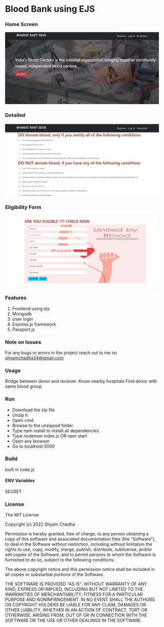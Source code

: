 # Blood Bank using EJS

### Home Screen
![Home Screen](https://github.com/Shyam-Chadha/Blood-Bank/blob/main/ss/663c8e3b6f666743263812ef383ee36c32fc051b.jpg?raw=true)

### Detailed
![Details Screen](https://github.com/Shyam-Chadha/Blood-Bank/blob/main/ss/0ffa499922434822dee9ac7fe62834d7d451a878.jpg?raw=true)

### Eligibility Form
![Eligibility Form](https://github.com/Shyam-Chadha/Blood-Bank/blob/main/ss/5357cc977a47bc2a9a1b91816e141d7fe970bbf0.jpg?raw=true)

### Features

1. Frontend using ejs
2. Mongodb 
3. User login
4. Express.js framework 
5. Passport.js


### Note on Issues

For any bugs or errors in the project reach out to me on shyamchadha34@gmail.com

### Usage
Bridge between donor and reciever.
Know nearby hospitals
Find donor with same blood group

### Run

- Download the zip file
- Unzip it
- Open cmd
- Browse to the unzipped folder
- Type npm install to install all dependencies
-  Type nodemon index.js OR npm start
-  Open any browser
-  Go to localhost:3000


### Build
built in node.js


#### ENV Variables
SECRET

### License

The MIT License

Copyright (c) 2022 Shyam Chadha 

Permission is hereby granted, free of charge, to any person obtaining a copy of this software and associated documentation files (the "Software"), to deal in the Software without restriction, including without limitation the rights to use, copy, modify, merge, publish, distribute, sublicense, and/or sell copies of the Software, and to permit persons to whom the Software is furnished to do so, subject to the following conditions:

The above copyright notice and this permission notice shall be included in all copies or substantial portions of the Software.

THE SOFTWARE IS PROVIDED "AS IS", WITHOUT WARRANTY OF ANY KIND, EXPRESS OR IMPLIED, INCLUDING BUT NOT LIMITED TO THE WARRANTIES OF MERCHANTABILITY, FITNESS FOR A PARTICULAR PURPOSE AND NONINFRINGEMENT. IN NO EVENT SHALL THE AUTHORS OR COPYRIGHT HOLDERS BE LIABLE FOR ANY CLAIM, DAMAGES OR OTHER LIABILITY, WHETHER IN AN ACTION OF CONTRACT, TORT OR OTHERWISE, ARISING FROM, OUT OF OR IN CONNECTION WITH THE SOFTWARE OR THE USE OR OTHER DEALINGS IN THE SOFTWARE.